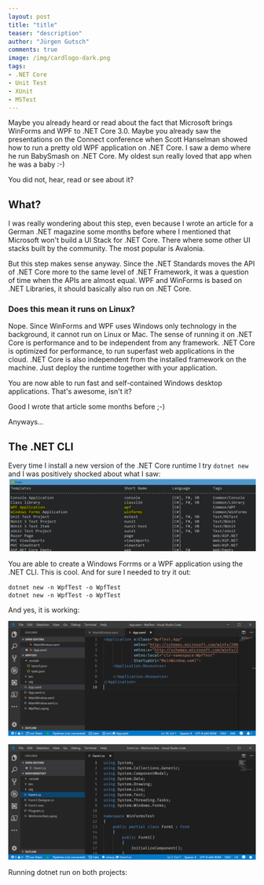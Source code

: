 ```yaml
---
layout: post
title: "title"
teaser: "description"
author: "Jürgen Gutsch"
comments: true
image: /img/cardlogo-dark.png
tags: 
- .NET Core
- Unit Test
- XUnit
- MSTest
---
```


Maybe you already heard or read about the fact that Microsoft brings WinForms and WPF to .NET Core 3.0. Maybe you already saw the presentations on the Connect conference when Scott Hanselman showed how to run a pretty old WPF application on .NET Core. I saw a demo where he run BabySmash on .NET Core. My oldest sun really loved that app when he was a baby :-)

You did not, hear, read or see about it? 

## What?

I was really wondering about this step, even because I wrote an article for a German .NET magazine some months before where I mentioned that Microsoft won't build a UI Stack for .NET Core. There where some other UI stacks built by the community. The most popular is Avalonia.

But this step makes sense anyway. Since the .NET Standards moves the API of .NET Core more to the same level of .NET Framework, it was a question of time when the APIs are almost equal. WPF and WinForms is based on .NET Libraries, it should basically also run on .NET Core.

### Does this mean it runs on Linux?

Nope. Since WinForms and WPF uses Windows only technology in the background, it cannot run on Linux or Mac. The sense of running it on .NET Core is performance and to be independent from any framework. .NET Core is optimized for performance, to run superfast web applications in the cloud. .NET Core is also independent from the installed framework on the machine. Just deploy the runtime together with your application.

You are now able to run fast and self-contained Windows desktop applications. That's awesome, isn't it?

Good I wrote that article some months before ;-)

Anyways...

## The .NET CLI

Every time I install a new version of the .NET Core runtime I try `dotnet new` and I was positively shocked about what I saw:![](../img/netcore3/dotnet-new.png)

You are able to create a Windows Forrms or a WPF application using the .NET CLI. This is cool. And for sure I needed to try it out:

~~~ shaell
dotnet new -n WpfTest -o WpfTest
dotnet new -n WpfTest -o WpfTest
~~~

And yes, it is working:

![](../img/netcore3/wpf.png)



![](../img/netcore3/win.png)

Running dotnet run on both projects:

